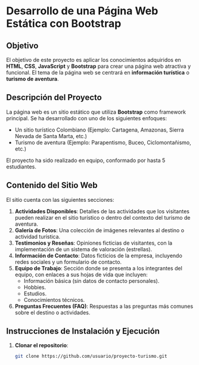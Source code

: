 # Desarrollo de una Página Web Estática con Bootstrap

## Objetivo
El objetivo de este proyecto es aplicar los conocimientos adquiridos en **HTML**, **CSS**, **JavaScript** y **Bootstrap** para crear una página web atractiva y funcional. El tema de la página web se centrará en **información turística** o **turismo de aventura**.

## Descripción del Proyecto
La página web es un sitio estático que utiliza **Bootstrap** como framework principal. Se ha desarrollado con uno de los siguientes enfoques:

- Un sitio turístico Colombiano (Ejemplo: Cartagena, Amazonas, Sierra Nevada de Santa Marta, etc.)
- Turismo de aventura (Ejemplo: Parapentismo, Buceo, Ciclomontañismo, etc.)

El proyecto ha sido realizado en equipo, conformado por hasta 5 estudiantes.

## Contenido del Sitio Web

El sitio cuenta con las siguientes secciones:

1. **Actividades Disponibles**: Detalles de las actividades que los visitantes pueden realizar en el sitio turístico o dentro del contexto del turismo de aventura.
2. **Galería de Fotos**: Una colección de imágenes relevantes al destino o actividad turística.
3. **Testimonios y Reseñas**: Opiniones ficticias de visitantes, con la implementación de un sistema de valoración (estrellas).
4. **Información de Contacto**: Datos ficticios de la empresa, incluyendo redes sociales y un formulario de contacto.
5. **Equipo de Trabajo**: Sección donde se presenta a los integrantes del equipo, con enlaces a sus hojas de vida que incluyen:
   - Información básica (sin datos de contacto personales).
   - Hobbies.
   - Estudios.
   - Conocimientos técnicos.
6. **Preguntas Frecuentes (FAQ)**: Respuestas a las preguntas más comunes sobre el destino o actividades.

## Instrucciones de Instalación y Ejecución

1. **Clonar el repositorio**:
   ```bash
   git clone https://github.com/usuario/proyecto-turismo.git
